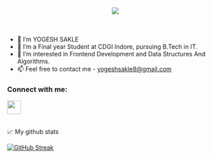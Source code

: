 <!-- <img align="right" src="https://visitor-badge.laobi.icu/badge?page_id=zumrudu-anka.zumrudu-anka"> -->

<h1 align="center">
  <a href="https://git.io/typing-svg">
    <img src="https://readme-typing-svg.herokuapp.com/?lines=Hello,+There!+👋;This+is+Yogesh+Sakle....;Nice+to+meet+you!&center=true&size=30">
  </a>
</h1>

<br>

- 👋 I’m YOGESH SAKLE
- 🌱 I’m a Final year Student at CDGI Indore, pursuing B.Tech in IT.
- 👀 I’m interested in Frontend Development and Data Structures And Algorithms.
- 📫 Feel free to contact me - yogeshsakle8@gmail.com

<h3 align="left">Connect with me:</h3>

<p align="left">  <a href="https://www.linkedin.com/in/yogesh-sakle-510a301ba/" target="_blank" rel="noreferrer"><img src="https://raw.githubusercontent.com/danielcranney/readme-generator/main/public/icons/socials/linkedin.svg" width="32" height="32" /></a> </p>

<br>
📈 My github stats


[![GitHub Streak](http://github-readme-streak-stats.herokuapp.com?user=y0gesh02&theme=tokyonight_duo&hide_border=true&date_format=M%20j%5B%2C%20Y%5D)](https://git.io/streak-stats)

<!---
y0gesh02/y0gesh02 is a ✨ special ✨ repository because its `README.md` (this file) appears on your GitHub profile.
You can click the Preview link to take a look at your changes.
--->
